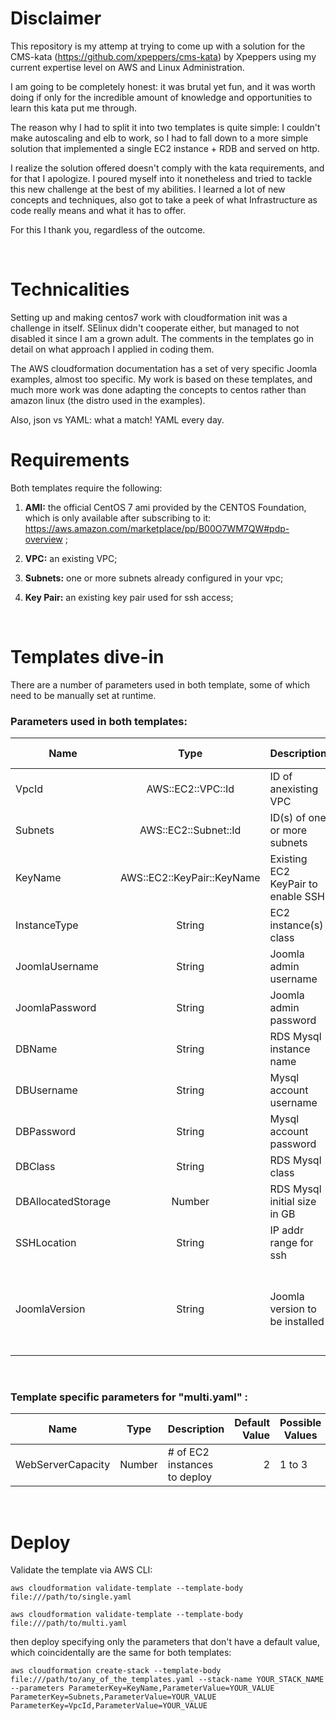 # Disclaimer

This repository is my attemp at trying to come up with a solution for the CMS-kata (https://github.com/xpeppers/cms-kata) by Xpeppers 
using my current expertise level on AWS and Linux Administration.

I am going to be completely honest: it was brutal yet fun, and it was worth doing if only for the incredible amount of knowledge and opportunities to learn this kata put me through. 

The reason why I had to split it into two templates is quite simple: I couldn't make autoscaling and elb to work, so I had to fall down to a more simple solution that implemented a single EC2 instance + RDB and served on http.

I realize the solution offered doesn't comply with the kata requirements, and for that I apologize. I poured myself into it nonetheless and tried to tackle this new challenge at the best of my abilities. I learned a lot of new concepts and techniques, also got to take a peek of what Infrastructure as code really means and what it has to offer. 

For this I thank you, regardless of the outcome.

<br>
  
# Technicalities

Setting up and making centos7 work with cloudformation init was a challenge in itself. SElinux didn't cooperate either, but managed to not disabled it since I am a grown adult. The comments in the templates go in detail on what approach I applied in coding them.

The AWS cloudformation documentation has a set of very specific Joomla examples, almost too specific. My work is based on these templates, and much more work was done adapting the concepts to centos rather than amazon linux (the distro used in the examples). 

Also, json vs YAML: what a match! YAML every day.


# Requirements

Both templates require the following:

1. **AMI:** the official CentOS 7 ami provided by the CENTOS Foundation, which is only available after subscribing to it:
    https://aws.amazon.com/marketplace/pp/B00O7WM7QW#pdp-overview ;
    
2. **VPC:** an existing VPC;

3. **Subnets:** one or more subnets already configured in your vpc;

4. **Key Pair:** an existing key pair used for ssh access;

<br>


# Templates dive-in

There are a number of parameters used in both template, some of which need to be manually set at runtime.

### Parameters used in both templates:


| Name                      | Type                     | Description   | Default Value         |  Possible Values |
| ------------------------- |:------------------------:|--------------|----------------------:|-----------|
| VpcId                     | AWS::EC2::VPC::Id        | ID of anexisting VPC |   ||
| Subnets                   | AWS::EC2::Subnet::Id     | ID(s) of one or more subnets |  ||
| KeyName | AWS::EC2::KeyPair::KeyName | Existing EC2 KeyPair to enable SSH |  ||
| InstanceType | String | EC2 instance(s) class | t2.micro ||
| JoomlaUsername |  String | Joomla admin username | admin||
| JoomlaPassword |  String | Joomla admin password  | adminjoomla ||
| DBName |  String | RDS Mysql instance name  | joomladb ||
| DBUsername |  String | Mysql account username  | admin ||
| DBPassword |  String | Mysql account password  | password ||
| DBClass |  String | RDS Mysql class  | db.t2.micro ||
| DBAllocatedStorage |  Number | RDS Mysql initial size in GB  | 5 to 8 ||
| SSHLocation |  String | IP addr range for ssh  | 0.0.0.0/0 ||
| JoomlaVersion |  String | Joomla version to be installed   | 3-9-13 | 3-9-13, 3-9-12, 3-9-11, 3-9-10, 3-9-9|

<br>

### Template specific parameters for "multi.yaml" :

| Name                      | Type                     | Description   | Default Value         |  Possible Values |
| ------------------------- |:------------------------:|--------------|----------------------:|-----------|
| WebServerCapacity        | Number      | # of EC2 instances to deploy |  2 | 1 to 3|

<br>

# Deploy

Validate the template via AWS CLI:

```
aws cloudformation validate-template --template-body file:///path/to/single.yaml

aws cloudformation validate-template --template-body file:///path/to/multi.yaml

```

then deploy specifying only the parameters that don't have a default value, which coincidentally are the same for both templates:

```
aws cloudformation create-stack --template-body file:///path/to/any_of_the_templates.yaml --stack-name YOUR_STACK_NAME --parameters ParameterKey=KeyName,ParameterValue=YOUR_VALUE ParameterKey=Subnets,ParameterValue=YOUR_VALUE ParameterKey=VpcId,ParameterValue=YOUR_VALUE

```

